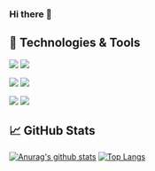 ### Hi there 👋

<!--
**ChouTingHsiao/ChouTingHsiao** is a ✨ _special_ ✨ repository because its `README.md` (this file) appears on your GitHub profile.

Here are some ideas to get you started:

- 🔭 I’m currently working on ...
- 🌱 I’m currently learning ...
- 👯 I’m looking to collaborate on ...
- 🤔 I’m looking for help with ...
- 💬 Ask me about ...
- 📫 How to reach me: ...
- 😄 Pronouns: ...
- ⚡ Fun fact: ...
-->
## 🔧 Technologies & Tools 

![](https://img.shields.io/badge/OS-Linux-informational?style=flat&logo=linux&logoColor=white&color=2bbc8a)
![](https://img.shields.io/badge/OS-Windows-informational?style=flat&logo=windows&logoColor=00adef&color=2bbc8a)


![](https://img.shields.io/badge/Code-JavaScript-informational?style=flat&logo=javascript&logoColor=efd81d&color=2bbc8a)
![](https://img.shields.io/badge/Code-.Net-informational?style=flat&logo=.NET&logoColor=bb8bf3&color=2bbc8a)

![](https://img.shields.io/badge/tool-VisualStudioCode-informational?style=flat&logo=visual-studio-code&logoColor=23a7f2&color=2bbc8a)
![](https://img.shields.io/badge/tool-VisualStudio-informational?style=flat&logo=visual-studio&logoColor=bb8bf3&color=2bbc8a)

## &#x1f4c8; GitHub Stats
[![Anurag's github stats](https://github-readme-stats.vercel.app/api?username=ChouTingHsiao&theme=gotham&line_height=40)](https://github.com/anuraghazra/github-readme-stats)
[![Top Langs](https://github-readme-stats.vercel.app/api/top-langs/?username=ChouTingHsiao&theme=gotham)](https://github.com/anuraghazra/github-readme-stats)
